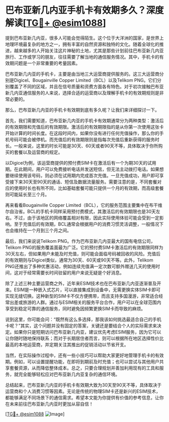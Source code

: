 # 巴布亚新几内亚手机卡有效期多久？深度解读[[TG💪+ @esim1088](https://t.me/s/esim1088)]

提到巴布亚新几内亚，很多人可能会觉得陌生。这个位于大洋洲的国家，是世界上地理环境最复杂的地方之一，拥有丰富的自然资源和独特的文化。随着全球化的推进，越来越多的人开始关注这片神秘的土地，尤其是那些计划前往巴布亚新几内亚旅行、工作或学习的朋友，往往需要了解当地的通信服务情况。其中，手机卡的有效期问题是一个非常重要的考量因素。

巴布亚新几内亚的手机卡，主要是由当地三大运营商提供服务的。这三大运营商分别是Digicel、Bougainville Copper Limited（BCL）以及Telikom PNG。它们分别覆盖了不同的区域，并且在信号质量和资费方面各有特色。对于初次接触巴布亚新几内亚通信服务的人来说，选择合适的运营商以及理解手机卡的有效期规则是非常必要的。

那么，巴布亚新几内亚的手机卡有效期到底有多久呢？让我们来详细探讨一下。

首先，我们需要知道，巴布亚新几内亚的手机卡有效期通常分为两种类型：激活后的有效期限和充值后的有效期限。激活后的有效期限指的是从你第一次使用这张卡开始计算的时间长度。在这段时间内，如果你没有进行任何充值操作，那么你的手机号码可能会被停机。而充值后的有效期限则是指每次充值后重新获得的服务时长。一般来说，这里的时长可能是30天、60天或者90天不等，具体取决于你所购买的套餐以及运营商的规定。

以Digicel为例，该运营商提供的预付费SIM卡在激活后有一个为期30天的试用期。在此期间，用户可以免费接听电话并发送短信，但无法主动拨打电话。如果想要继续使用该号码，则必须在试用期内完成首次充值。一旦充值成功，用户即可享受接下来30天至90天的通话、短信及数据流量服务。需要注意的是，不同套餐对应的使用时长也有所不同，比如基础套餐可能只提供一个月的有效期，而高级套餐则可能延长至三个月。

再来看看Bougainville Copper Limited（BCL），它的服务范围主要集中在布干维尔自治省。BCL的手机卡同样采用预付费模式，其激活后的有效期限也是30天左右。不过，由于该地区的网络覆盖相对有限，因此实际使用体验可能会受到一定影响。至于充值后的有效期，BCL通常会根据用户的消费习惯灵活调整，一般情况下也会维持在一个月到三个月之间。

最后，我们来说说Telikom PNG。作为巴布亚新几内亚最大的国有电信公司，Telikom PNG的服务覆盖面最为广泛。它的预付费SIM卡激活后的有效期限同样为30天左右，但如果用户未能及时充值，则可能会面临号码被回收的风险。充值后的有效期则与Digicel类似，通常为30天、60天或90天不等。此外，Telikom PNG还推出了多种优惠活动，例如连续充值满一定次数可额外赠送几天的使用时间，这对于经常需要长时间驻留的用户来说无疑是个好消息。

除了上述三种主要运营商之外，近年来ESIM技术也在巴布亚新几内亚逐渐普及开来。ESIM是一种嵌入式芯片，可以直接集成到设备中，无需更换实体SIM卡即可实现无缝切换。这种新型的SIM卡不仅方便携带，而且支持多国漫游，非常适合经常出差或旅游的人群。通过与ESIM相关的服务平台合作，用户可以在全球范围内享受到稳定可靠的通信服务，同时避免因频繁更换SIM卡而导致的麻烦。

说到这里，你可能会问：“既然有这么多选择，那我该如何挑选最适合自己的手机卡呢？”其实，这个问题并没有固定的答案，关键还是要结合个人的实际需求来决定。如果你只是短期访问巴布亚新几内亚，建议优先考虑ESIM服务，因为它可以让你随时随地保持联系；而对于长期居住者而言，则可以根据所在地区选择性价比最高的本地运营商，并定期关注其推出的促销活动以节省开支。

当然，在实际操作过程中，还有一些小技巧可以帮助大家更好地管理手机卡的有效期。例如，可以设置提醒功能，在即将到期前及时充值；也可以尝试与其他用户共享套餐资源，从而降低整体成本。总之，只要合理规划并善加利用现有的工具和服务，就完全能够轻松应对巴布亚新几内亚复杂的通信环境。

总结起来，巴布亚新几内亚的手机卡有效期大致为30天至90天不等，具体取决于运营商和个人消费习惯等因素。无论是传统的物理SIM卡还是新兴的ESIM技术，都能够满足不同场景下的通信需求。希望本文能为你提供有价值的参考信息，让你在未来前往巴布亚新几内亚时更加从容自信！

[[TG💪+ @esim1088](https://t.me/s/esim1088) ![Image](https://i.postimg.cc/4NQfJmqS/Snipaste-2025-05-13-00-14-12.png)]